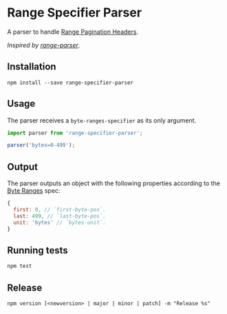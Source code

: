 # Range Specifier Parser

A parser to handle [Range Pagination Headers](http://www.w3.org/Protocols/rfc2616/rfc2616-sec14.html).

_Inspired by [range-parser](https://github.com/jshttp/range-parser)_.

## Installation

`npm install --save range-specifier-parser`

## Usage

The parser receives a `byte-ranges-specifier` as its only argument.

```javascript
import parser from 'range-specifier-parser';

parser('bytes=0-499');
```

## Output

The parser outputs an object with the following properties according to the [Byte Ranges](http://www.w3.org/Protocols/rfc2616/rfc2616-sec14.html#sec14.35.1) spec:

```javascript
{
  first: 0, // `first-byte-pos`.
  last: 499, // `last-byte-pos`.
  unit: 'bytes' // `bytes-unit`.
}
```

## Running tests

```sh
npm test
```

## Release

`npm version [<newversion> | major | minor | patch] -m "Release %s"`

